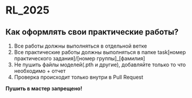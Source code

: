 # RL_2025

## Как оформлять свои практические работы?

1. Все работы должны выполняться в отдельной ветке
2. Все практические работы должны выполняться в папке task[номер практического задания]/[номер группы]_[фамилия]
3. Не пушить файлы моделей(.pth и другие), добавляйте только то что необходимо + отчет
4. Проверка происходит только внутри в Pull Request

**Пушить в мастер запрещено!**
